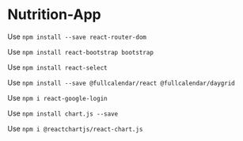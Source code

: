 # Nutrition-App
 
Use `npm install --save react-router-dom`

Use `npm install react-bootstrap bootstrap`

Use `npm install react-select`

Use `npm install --save @fullcalendar/react @fullcalendar/daygrid`

Use `npm i react-google-login`

Use `npm install chart.js --save`

Use `npm i @reactchartjs/react-chart.js`
